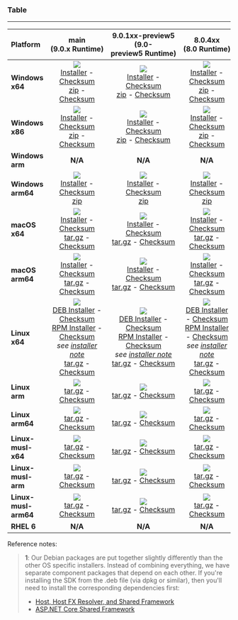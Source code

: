 ### Table

--------------------------------------------------------------------------------------
| Platform | main<br>(9.0.x&nbsp;Runtime) | 9.0.1xx-preview5<br>(9.0-preview5&nbsp;Runtime) | 8.0.4xx<br>(8.0&nbsp;Runtime) | 8.0.3xx<br>(8.0&nbsp;Runtime) | Release/7.0.4xx<br>(7.0.x&nbsp;Runtime) |
| :--------- | :----------: | :----------: | :----------: | :----------: | :----------: |
| **Windows x64** | [![][win-x64-badge-main]][win-x64-version-main]<br>[Installer][win-x64-installer-main] - [Checksum][win-x64-installer-checksum-main]<br>[zip][win-x64-zip-main] - [Checksum][win-x64-zip-checksum-main] | [![][win-x64-badge-9.0.1xx-preview5]][win-x64-version-9.0.1xx-preview5]<br>[Installer][win-x64-installer-9.0.1xx-preview5] - [Checksum][win-x64-installer-checksum-9.0.1xx-preview5]<br>[zip][win-x64-zip-9.0.1xx-preview5] - [Checksum][win-x64-zip-checksum-9.0.1xx-preview5] | [![][win-x64-badge-8.0.4XX]][win-x64-version-8.0.4XX]<br>[Installer][win-x64-installer-8.0.4XX] - [Checksum][win-x64-installer-checksum-8.0.4XX]<br>[zip][win-x64-zip-8.0.4XX] - [Checksum][win-x64-zip-checksum-8.0.4XX] | [![][win-x64-badge-8.0.3XX]][win-x64-version-8.0.3XX]<br>[Installer][win-x64-installer-8.0.3XX] - [Checksum][win-x64-installer-checksum-8.0.3XX]<br>[zip][win-x64-zip-8.0.3XX] - [Checksum][win-x64-zip-checksum-8.0.3XX] | [![][win-x64-badge-7.0.4XX]][win-x64-version-7.0.4XX]<br>[Installer][win-x64-installer-7.0.4XX] - [Checksum][win-x64-installer-checksum-7.0.4XX]<br>[zip][win-x64-zip-7.0.4XX] - [Checksum][win-x64-zip-checksum-7.0.4XX] |
| **Windows x86** | [![][win-x86-badge-main]][win-x86-version-main]<br>[Installer][win-x86-installer-main] - [Checksum][win-x86-installer-checksum-main]<br>[zip][win-x86-zip-main] - [Checksum][win-x86-zip-checksum-main] | [![][win-x86-badge-9.0.1xx-preview5]][win-x86-version-9.0.1xx-preview5]<br>[Installer][win-x86-installer-9.0.1xx-preview5] - [Checksum][win-x86-installer-checksum-9.0.1xx-preview5]<br>[zip][win-x86-zip-9.0.1xx-preview5] - [Checksum][win-x86-zip-checksum-9.0.1xx-preview5] | [![][win-x86-badge-8.0.4XX]][win-x86-version-8.0.4XX]<br>[Installer][win-x86-installer-8.0.4XX] - [Checksum][win-x86-installer-checksum-8.0.4XX]<br>[zip][win-x86-zip-8.0.4XX] - [Checksum][win-x86-zip-checksum-8.0.4XX] | [![][win-x86-badge-8.0.3XX]][win-x86-version-8.0.3XX]<br>[Installer][win-x86-installer-8.0.3XX] - [Checksum][win-x86-installer-checksum-8.0.3XX]<br>[zip][win-x86-zip-8.0.3XX] - [Checksum][win-x86-zip-checksum-8.0.3XX] | [![][win-x86-badge-7.0.4XX]][win-x86-version-7.0.4XX]<br>[Installer][win-x86-installer-7.0.4XX] - [Checksum][win-x86-installer-checksum-7.0.4XX]<br>[zip][win-x86-zip-7.0.4XX] - [Checksum][win-x86-zip-checksum-7.0.4XX] |
| **Windows arm** | **N/A** | **N/A** | **N/A** | **N/A** | **N/A** |
| **Windows arm64** | [![][win-arm64-badge-main]][win-arm64-version-main]<br>[Installer][win-arm64-installer-main] - [Checksum][win-arm64-installer-checksum-main]<br>[zip][win-arm64-zip-main] | [![][win-arm64-badge-9.0.1xx-preview5]][win-arm64-version-9.0.1xx-preview5]<br>[Installer][win-arm64-installer-9.0.1xx-preview5] - [Checksum][win-arm64-installer-checksum-9.0.1xx-preview5]<br>[zip][win-arm64-zip-9.0.1xx-preview5] | [![][win-arm64-badge-8.0.4XX]][win-arm64-version-8.0.4XX]<br>[Installer][win-arm64-installer-8.0.4XX] - [Checksum][win-arm64-installer-checksum-8.0.4XX]<br>[zip][win-arm64-zip-8.0.4XX] | [![][win-arm64-badge-8.0.3XX]][win-arm64-version-8.0.3XX]<br>[Installer][win-arm64-installer-8.0.3XX] - [Checksum][win-arm64-installer-checksum-8.0.3XX]<br>[zip][win-arm64-zip-8.0.3XX] | [![][win-arm64-badge-7.0.4XX]][win-arm64-version-7.0.4XX]<br>[Installer][win-arm64-installer-7.0.4XX] - [Checksum][win-arm64-installer-checksum-7.0.4XX]<br>[zip][win-arm64-zip-7.0.4XX] |
| **macOS x64** | [![][osx-x64-badge-main]][osx-x64-version-main]<br>[Installer][osx-x64-installer-main] - [Checksum][osx-x64-installer-checksum-main]<br>[tar.gz][osx-x64-targz-main] - [Checksum][osx-x64-targz-checksum-main] | [![][osx-x64-badge-9.0.1xx-preview5]][osx-x64-version-9.0.1xx-preview5]<br>[Installer][osx-x64-installer-9.0.1xx-preview5] - [Checksum][osx-x64-installer-checksum-9.0.1xx-preview5]<br>[tar.gz][osx-x64-targz-9.0.1xx-preview5] - [Checksum][osx-x64-targz-checksum-9.0.1xx-preview5] | [![][osx-x64-badge-8.0.4XX]][osx-x64-version-8.0.4XX]<br>[Installer][osx-x64-installer-8.0.4XX] - [Checksum][osx-x64-installer-checksum-8.0.4XX]<br>[tar.gz][osx-x64-targz-8.0.4XX] - [Checksum][osx-x64-targz-checksum-8.0.4XX] | [![][osx-x64-badge-8.0.3XX]][osx-x64-version-8.0.3XX]<br>[Installer][osx-x64-installer-8.0.3XX] - [Checksum][osx-x64-installer-checksum-8.0.3XX]<br>[tar.gz][osx-x64-targz-8.0.3XX] - [Checksum][osx-x64-targz-checksum-8.0.3XX] | [![][osx-x64-badge-7.0.4XX]][osx-x64-version-7.0.4XX]<br>[Installer][osx-x64-installer-7.0.4XX] - [Checksum][osx-x64-installer-checksum-7.0.4XX]<br>[tar.gz][osx-x64-targz-7.0.4XX] - [Checksum][osx-x64-targz-checksum-7.0.4XX] |
| **macOS arm64** | [![][osx-arm64-badge-main]][osx-arm64-version-main]<br>[Installer][osx-arm64-installer-main] - [Checksum][osx-arm64-installer-checksum-main]<br>[tar.gz][osx-arm64-targz-main] - [Checksum][osx-arm64-targz-checksum-main] | [![][osx-arm64-badge-9.0.1xx-preview5]][osx-arm64-version-9.0.1xx-preview5]<br>[Installer][osx-arm64-installer-9.0.1xx-preview5] - [Checksum][osx-arm64-installer-checksum-9.0.1xx-preview5]<br>[tar.gz][osx-arm64-targz-9.0.1xx-preview5] - [Checksum][osx-arm64-targz-checksum-9.0.1xx-preview5] | [![][osx-arm64-badge-8.0.4XX]][osx-arm64-version-8.0.4XX]<br>[Installer][osx-arm64-installer-8.0.4XX] - [Checksum][osx-arm64-installer-checksum-8.0.4XX]<br>[tar.gz][osx-arm64-targz-8.0.4XX] - [Checksum][osx-arm64-targz-checksum-8.0.4XX] | [![][osx-arm64-badge-8.0.3XX]][osx-arm64-version-8.0.3XX]<br>[Installer][osx-arm64-installer-8.0.3XX] - [Checksum][osx-arm64-installer-checksum-8.0.3XX]<br>[tar.gz][osx-arm64-targz-8.0.3XX] - [Checksum][osx-arm64-targz-checksum-8.0.3XX] | [![][osx-arm64-badge-7.0.4XX]][osx-arm64-version-7.0.4XX]<br>[Installer][osx-arm64-installer-7.0.4XX] - [Checksum][osx-arm64-installer-checksum-7.0.4XX]<br>[tar.gz][osx-arm64-targz-7.0.4XX] - [Checksum][osx-arm64-targz-checksum-7.0.4XX] |
| **Linux x64** | [![][linux-badge-main]][linux-version-main]<br>[DEB Installer][linux-DEB-installer-main] - [Checksum][linux-DEB-installer-checksum-main]<br>[RPM Installer][linux-RPM-installer-main] - [Checksum][linux-RPM-installer-checksum-main]<br>_see [installer note](../README.md#debian-package-dependencies)_<br>[tar.gz][linux-targz-main] - [Checksum][linux-targz-checksum-main] | [![][linux-badge-9.0.1xx-preview5]][linux-version-9.0.1xx-preview5]<br>[DEB Installer][linux-DEB-installer-9.0.1xx-preview5] - [Checksum][linux-DEB-installer-checksum-9.0.1xx-preview5]<br>[RPM Installer][linux-RPM-installer-9.0.1xx-preview5] - [Checksum][linux-RPM-installer-checksum-9.0.1xx-preview5]<br>_see [installer note](../README.md#debian-package-dependencies)_<br>[tar.gz][linux-targz-9.0.1xx-preview5] - [Checksum][linux-targz-checksum-9.0.1xx-preview5] | [![][linux-badge-8.0.4XX]][linux-version-8.0.4XX]<br>[DEB Installer][linux-DEB-installer-8.0.4XX] - [Checksum][linux-DEB-installer-checksum-8.0.4XX]<br>[RPM Installer][linux-RPM-installer-8.0.4XX] - [Checksum][linux-RPM-installer-checksum-8.0.4XX]<br>_see [installer note](../README.md#debian-package-dependencies)_<br>[tar.gz][linux-targz-8.0.4XX] - [Checksum][linux-targz-checksum-8.0.4XX] | [![][linux-badge-8.0.3XX]][linux-version-8.0.3XX]<br>[DEB Installer][linux-DEB-installer-8.0.3XX] - [Checksum][linux-DEB-installer-checksum-8.0.3XX]<br>[RPM Installer][linux-RPM-installer-8.0.3XX] - [Checksum][linux-RPM-installer-checksum-8.0.3XX]<br>_see [installer note](../README.md#debian-package-dependencies)_<br>[tar.gz][linux-targz-8.0.3XX] - [Checksum][linux-targz-checksum-8.0.3XX] | [![][linux-badge-7.0.4XX]][linux-version-7.0.4XX]<br>[DEB Installer][linux-DEB-installer-7.0.4XX] - [Checksum][linux-DEB-installer-checksum-7.0.4XX]<br>[RPM Installer][linux-RPM-installer-7.0.4XX] - [Checksum][linux-RPM-installer-checksum-7.0.4XX]<br>_see [installer note](../README.md#debian-package-dependencies)_<br>[tar.gz][linux-targz-7.0.4XX] - [Checksum][linux-targz-checksum-7.0.4XX] |
| **Linux arm** | [![][linux-arm-badge-main]][linux-arm-version-main]<br>[tar.gz][linux-arm-targz-main] - [Checksum][linux-arm-targz-checksum-main] | [![][linux-arm-badge-9.0.1xx-preview5]][linux-arm-version-9.0.1xx-preview5]<br>[tar.gz][linux-arm-targz-9.0.1xx-preview5] - [Checksum][linux-arm-targz-checksum-9.0.1xx-preview5] | [![][linux-arm-badge-8.0.4XX]][linux-arm-version-8.0.4XX]<br>[tar.gz][linux-arm-targz-8.0.4XX] - [Checksum][linux-arm-targz-checksum-8.0.4XX] | [![][linux-arm-badge-8.0.3XX]][linux-arm-version-8.0.3XX]<br>[tar.gz][linux-arm-targz-8.0.3XX] - [Checksum][linux-arm-targz-checksum-8.0.3XX] | [![][linux-arm-badge-7.0.4XX]][linux-arm-version-7.0.4XX]<br>[tar.gz][linux-arm-targz-7.0.4XX] - [Checksum][linux-arm-targz-checksum-7.0.4XX] |
| **Linux arm64** | [![][linux-arm64-badge-main]][linux-arm64-version-main]<br>[tar.gz][linux-arm64-targz-main] - [Checksum][linux-arm64-targz-checksum-main] | [![][linux-arm64-badge-9.0.1xx-preview5]][linux-arm64-version-9.0.1xx-preview5]<br>[tar.gz][linux-arm64-targz-9.0.1xx-preview5] - [Checksum][linux-arm64-targz-checksum-9.0.1xx-preview5] | [![][linux-arm64-badge-8.0.4XX]][linux-arm64-version-8.0.4XX]<br>[tar.gz][linux-arm64-targz-8.0.4XX] - [Checksum][linux-arm64-targz-checksum-8.0.4XX] | [![][linux-arm64-badge-8.0.3XX]][linux-arm64-version-8.0.3XX]<br>[tar.gz][linux-arm64-targz-8.0.3XX] - [Checksum][linux-arm64-targz-checksum-8.0.3XX] | [![][linux-arm64-badge-7.0.4XX]][linux-arm64-version-7.0.4XX]<br>[tar.gz][linux-arm64-targz-7.0.4XX] - [Checksum][linux-arm64-targz-checksum-7.0.4XX] |
| **Linux-musl-x64** | [![][linux-musl-x64-badge-main]][linux-musl-x64-version-main]<br>[tar.gz][linux-musl-x64-targz-main] - [Checksum][linux-musl-x64-targz-checksum-main] | [![][linux-musl-x64-badge-9.0.1xx-preview5]][linux-musl-x64-version-9.0.1xx-preview5]<br>[tar.gz][linux-musl-x64-targz-9.0.1xx-preview5] - [Checksum][linux-musl-x64-targz-checksum-9.0.1xx-preview5] | [![][linux-musl-x64-badge-8.0.4XX]][linux-musl-x64-version-8.0.4XX]<br>[tar.gz][linux-musl-x64-targz-8.0.4XX] - [Checksum][linux-musl-x64-targz-checksum-8.0.4XX] | [![][linux-musl-x64-badge-8.0.3XX]][linux-musl-x64-version-8.0.3XX]<br>[tar.gz][linux-musl-x64-targz-8.0.3XX] - [Checksum][linux-musl-x64-targz-checksum-8.0.3XX] | [![][linux-musl-x64-badge-7.0.4XX]][linux-musl-x64-version-7.0.4XX]<br>[tar.gz][linux-musl-x64-targz-7.0.4XX] - [Checksum][linux-musl-x64-targz-checksum-7.0.4XX] |
| **Linux-musl-arm** | [![][linux-musl-arm-badge-main]][linux-musl-arm-version-main]<br>[tar.gz][linux-musl-arm-targz-main] - [Checksum][linux-musl-arm-targz-checksum-main] | [![][linux-musl-arm-badge-9.0.1xx-preview5]][linux-musl-arm-version-9.0.1xx-preview5]<br>[tar.gz][linux-musl-arm-targz-9.0.1xx-preview5] - [Checksum][linux-musl-arm-targz-checksum-9.0.1xx-preview5] | [![][linux-musl-arm-badge-8.0.4XX]][linux-musl-arm-version-8.0.4XX]<br>[tar.gz][linux-musl-arm-targz-8.0.4XX] - [Checksum][linux-musl-arm-targz-checksum-8.0.4XX] | [![][linux-musl-arm-badge-8.0.3XX]][linux-musl-arm-version-8.0.3XX]<br>[tar.gz][linux-musl-arm-targz-8.0.3XX] - [Checksum][linux-musl-arm-targz-checksum-8.0.3XX] | [![][linux-musl-arm-badge-7.0.4XX]][linux-musl-arm-version-7.0.4XX]<br>[tar.gz][linux-musl-arm-targz-7.0.4XX] - [Checksum][linux-musl-arm-targz-checksum-7.0.4XX] |
| **Linux-musl-arm64** | [![][linux-musl-arm64-badge-main]][linux-musl-arm64-version-main]<br>[tar.gz][linux-musl-arm64-targz-main] - [Checksum][linux-musl-arm64-targz-checksum-main] | [![][linux-musl-arm64-badge-9.0.1xx-preview5]][linux-musl-arm64-version-9.0.1xx-preview5]<br>[tar.gz][linux-musl-arm64-targz-9.0.1xx-preview5] - [Checksum][linux-musl-arm64-targz-checksum-9.0.1xx-preview5] | [![][linux-musl-arm64-badge-8.0.4XX]][linux-musl-arm64-version-8.0.4XX]<br>[tar.gz][linux-musl-arm64-targz-8.0.4XX] - [Checksum][linux-musl-arm64-targz-checksum-8.0.4XX] | [![][linux-musl-arm64-badge-8.0.3XX]][linux-musl-arm64-version-8.0.3XX]<br>[tar.gz][linux-musl-arm64-targz-8.0.3XX] - [Checksum][linux-musl-arm64-targz-checksum-8.0.3XX] | [![][linux-musl-arm64-badge-7.0.4XX]][linux-musl-arm64-version-7.0.4XX]<br>[tar.gz][linux-musl-arm64-targz-7.0.4XX] - [Checksum][linux-musl-arm64-targz-checksum-7.0.4XX] |
| **RHEL 6** | **N/A** | **N/A** | **N/A** | **N/A** | **N/A** |

Reference notes:
> **1**: Our Debian packages are put together slightly differently than the other OS specific installers. Instead of combining everything, we have separate component packages that depend on each other. If you're installing the SDK from the .deb file (via dpkg or similar), then you'll need to install the corresponding dependencies first:
> * [Host, Host FX Resolver, and Shared Framework](https://github.com/dotnet/runtime/blob/main/docs/project/dogfooding.md#nightly-builds-table)
> * [ASP.NET Core Shared Framework](https://github.com/aspnet/AspNetCore/blob/main/docs/DailyBuilds.md)

[win-x64-badge-main]: https://aka.ms/dotnet/9.0.1xx/daily/win_x64_Release_version_badge.svg?no-cache
[win-x64-version-main]: https://aka.ms/dotnet/9.0.1xx/daily/productCommit-win-x64.txt
[win-x64-installer-main]: https://aka.ms/dotnet/9.0.1xx/daily/dotnet-sdk-win-x64.exe
[win-x64-installer-checksum-main]: https://aka.ms/dotnet/9.0.1xx/daily/dotnet-sdk-win-x64.exe.sha
[win-x64-zip-main]: https://aka.ms/dotnet/9.0.1xx/daily/dotnet-sdk-win-x64.zip
[win-x64-zip-checksum-main]: https://aka.ms/dotnet/9.0.1xx/daily/dotnet-sdk-win-x64.zip.sha

[win-x64-badge-9.0.1xx-preview5]: https://aka.ms/dotnet/9.0.1xx-preview5/daily/win_x64_Release_version_badge.svg?no-cache
[win-x64-version-9.0.1xx-preview5]: https://aka.ms/dotnet/9.0.1xx-preview5/daily/productCommit-win-x64.txt
[win-x64-installer-9.0.1xx-preview5]: https://aka.ms/dotnet/9.0.1xx-preview5/daily/dotnet-sdk-win-x64.exe
[win-x64-installer-checksum-9.0.1xx-preview5]: https://aka.ms/dotnet/9.0.1xx-preview5/daily/dotnet-sdk-win-x64.exe.sha
[win-x64-zip-9.0.1xx-preview5]: https://aka.ms/dotnet/9.0.1xx-preview5/daily/dotnet-sdk-win-x64.zip
[win-x64-zip-checksum-9.0.1xx-preview5]: https://aka.ms/dotnet/9.0.1xx-preview5/daily/dotnet-sdk-win-x64.zip.sha

[win-x64-badge-8.0.4XX]: https://aka.ms/dotnet/8.0.4xx/daily/win_x64_Release_version_badge.svg?no-cache
[win-x64-version-8.0.4XX]: https://aka.ms/dotnet/8.0.4xx/daily/productCommit-win-x64.txt
[win-x64-installer-8.0.4XX]: https://aka.ms/dotnet/8.0.4xx/daily/dotnet-sdk-win-x64.exe
[win-x64-installer-checksum-8.0.4XX]: https://aka.ms/dotnet/8.0.4xx/daily/dotnet-sdk-win-x64.exe.sha
[win-x64-zip-8.0.4XX]: https://aka.ms/dotnet/8.0.4xx/daily/dotnet-sdk-win-x64.zip
[win-x64-zip-checksum-8.0.4XX]: https://aka.ms/dotnet/8.0.4xx/daily/dotnet-sdk-win-x64.zip.sha

[win-x64-badge-8.0.3XX]: https://aka.ms/dotnet/8.0.3xx/daily/win_x64_Release_version_badge.svg?no-cache
[win-x64-version-8.0.3XX]: https://aka.ms/dotnet/8.0.3xx/daily/productCommit-win-x64.txt
[win-x64-installer-8.0.3XX]: https://aka.ms/dotnet/8.0.3xx/daily/dotnet-sdk-win-x64.exe
[win-x64-installer-checksum-8.0.3XX]: https://aka.ms/dotnet/8.0.3xx/daily/dotnet-sdk-win-x64.exe.sha
[win-x64-zip-8.0.3XX]: https://aka.ms/dotnet/8.0.3xx/daily/dotnet-sdk-win-x64.zip
[win-x64-zip-checksum-8.0.3XX]: https://aka.ms/dotnet/8.0.3xx/daily/dotnet-sdk-win-x64.zip.sha

[win-x64-badge-7.0.4XX]: https://aka.ms/dotnet/7.0.4xx/daily/win_x64_Release_version_badge.svg?no-cache
[win-x64-version-7.0.4XX]: https://aka.ms/dotnet/7.0.4xx/daily/productCommit-win-x64.txt
[win-x64-installer-7.0.4XX]: https://aka.ms/dotnet/7.0.4xx/daily/dotnet-sdk-win-x64.exe
[win-x64-installer-checksum-7.0.4XX]: https://aka.ms/dotnet/7.0.4xx/daily/dotnet-sdk-win-x64.exe.sha
[win-x64-zip-7.0.4XX]: https://aka.ms/dotnet/7.0.4xx/daily/dotnet-sdk-win-x64.zip
[win-x64-zip-checksum-7.0.4XX]: https://aka.ms/dotnet/7.0.4xx/daily/dotnet-sdk-win-x64.zip.sha

[win-x86-badge-main]: https://aka.ms/dotnet/9.0.1xx/daily/win_x86_Release_version_badge.svg?no-cache
[win-x86-version-main]: https://aka.ms/dotnet/9.0.1xx/daily/productCommit-win-x86.txt
[win-x86-installer-main]: https://aka.ms/dotnet/9.0.1xx/daily/dotnet-sdk-win-x86.exe
[win-x86-installer-checksum-main]: https://aka.ms/dotnet/9.0.1xx/daily/dotnet-sdk-win-x86.exe.sha
[win-x86-zip-main]: https://aka.ms/dotnet/9.0.1xx/daily/dotnet-sdk-win-x86.zip
[win-x86-zip-checksum-main]: https://aka.ms/dotnet/9.0.1xx/daily/dotnet-sdk-win-x86.zip.sha

[win-x86-badge-9.0.1xx-preview5]: https://aka.ms/dotnet/9.0.1xx-preview5/daily/win_x86_Release_version_badge.svg?no-cache
[win-x86-version-9.0.1xx-preview5]: https://aka.ms/dotnet/9.0.1xx-preview5/daily/productCommit-win-x86.txt
[win-x86-installer-9.0.1xx-preview5]: https://aka.ms/dotnet/9.0.1xx-preview5/daily/dotnet-sdk-win-x86.exe
[win-x86-installer-checksum-9.0.1xx-preview5]: https://aka.ms/dotnet/9.0.1xx-preview5/daily/dotnet-sdk-win-x86.exe.sha
[win-x86-zip-9.0.1xx-preview5]: https://aka.ms/dotnet/9.0.1xx-preview5/daily/dotnet-sdk-win-x86.zip
[win-x86-zip-checksum-9.0.1xx-preview5]: https://aka.ms/dotnet/9.0.1xx-preview5/daily/dotnet-sdk-win-x86.zip.sha

[win-x86-badge-8.0.4XX]: https://aka.ms/dotnet/8.0.4xx/daily/win_x86_Release_version_badge.svg?no-cache
[win-x86-version-8.0.4XX]: https://aka.ms/dotnet/8.0.4xx/daily/productCommit-win-x86.txt
[win-x86-installer-8.0.4XX]: https://aka.ms/dotnet/8.0.4xx/daily/dotnet-sdk-win-x86.exe
[win-x86-installer-checksum-8.0.4XX]: https://aka.ms/dotnet/8.0.4xx/daily/dotnet-sdk-win-x86.exe.sha
[win-x86-zip-8.0.4XX]: https://aka.ms/dotnet/8.0.4xx/daily/dotnet-sdk-win-x86.zip
[win-x86-zip-checksum-8.0.4XX]: https://aka.ms/dotnet/8.0.4xx/daily/dotnet-sdk-win-x86.zip.sha

[win-x86-badge-8.0.3XX]: https://aka.ms/dotnet/8.0.3xx/daily/win_x86_Release_version_badge.svg?no-cache
[win-x86-version-8.0.3XX]: https://aka.ms/dotnet/8.0.3xx/daily/productCommit-win-x86.txt
[win-x86-installer-8.0.3XX]: https://aka.ms/dotnet/8.0.3xx/daily/dotnet-sdk-win-x86.exe
[win-x86-installer-checksum-8.0.3XX]: https://aka.ms/dotnet/8.0.3xx/daily/dotnet-sdk-win-x86.exe.sha
[win-x86-zip-8.0.3XX]: https://aka.ms/dotnet/8.0.3xx/daily/dotnet-sdk-win-x86.zip
[win-x86-zip-checksum-8.0.3XX]: https://aka.ms/dotnet/8.0.3xx/daily/dotnet-sdk-win-x86.zip.sha

[win-x86-badge-7.0.4XX]: https://aka.ms/dotnet/7.0.4xx/daily/win_x86_Release_version_badge.svg?no-cache
[win-x86-version-7.0.4XX]: https://aka.ms/dotnet/7.0.4xx/daily/productCommit-win-x86.txt
[win-x86-installer-7.0.4XX]: https://aka.ms/dotnet/7.0.4xx/daily/dotnet-sdk-win-x86.exe
[win-x86-installer-checksum-7.0.4XX]: https://aka.ms/dotnet/7.0.4xx/daily/dotnet-sdk-win-x86.exe.sha
[win-x86-zip-7.0.4XX]: https://aka.ms/dotnet/7.0.4xx/daily/dotnet-sdk-win-x86.zip
[win-x86-zip-checksum-7.0.4XX]: https://aka.ms/dotnet/7.0.4xx/daily/dotnet-sdk-win-x86.zip.sha

[osx-x64-badge-main]: https://aka.ms/dotnet/9.0.1xx/daily/osx_x64_Release_version_badge.svg?no-cache
[osx-x64-version-main]: https://aka.ms/dotnet/9.0.1xx/daily/productCommit-osx-x64.txt
[osx-x64-installer-main]: https://aka.ms/dotnet/9.0.1xx/daily/dotnet-sdk-osx-x64.pkg
[osx-x64-installer-checksum-main]: https://aka.ms/dotnet/9.0.1xx/daily/dotnet-sdk-osx-x64.pkg.sha
[osx-x64-targz-main]: https://aka.ms/dotnet/9.0.1xx/daily/dotnet-sdk-osx-x64.tar.gz
[osx-x64-targz-checksum-main]: https://aka.ms/dotnet/9.0.1xx/daily/dotnet-sdk-osx-x64.pkg.tar.gz.sha

[osx-x64-badge-9.0.1xx-preview5]: https://aka.ms/dotnet/9.0.1xx-preview5/daily/osx_x64_Release_version_badge.svg?no-cache
[osx-x64-version-9.0.1xx-preview5]: https://aka.ms/dotnet/9.0.1xx-preview5/daily/productCommit-osx-x64.txt
[osx-x64-installer-9.0.1xx-preview5]: https://aka.ms/dotnet/9.0.1xx-preview5/daily/dotnet-sdk-osx-x64.pkg
[osx-x64-installer-checksum-9.0.1xx-preview5]: https://aka.ms/dotnet/9.0.1xx-preview5/daily/dotnet-sdk-osx-x64.pkg.sha
[osx-x64-targz-9.0.1xx-preview5]: https://aka.ms/dotnet/9.0.1xx-preview5/daily/dotnet-sdk-osx-x64.tar.gz
[osx-x64-targz-checksum-9.0.1xx-preview5]: https://aka.ms/dotnet/9.0.1xx-preview5/daily/dotnet-sdk-osx-x64.pkg.tar.gz.sha

[osx-x64-badge-8.0.4XX]: https://aka.ms/dotnet/8.0.4xx/daily/osx_x64_Release_version_badge.svg?no-cache
[osx-x64-version-8.0.4XX]: https://aka.ms/dotnet/8.0.4xx/daily/productCommit-osx-x64.txt
[osx-x64-installer-8.0.4XX]: https://aka.ms/dotnet/8.0.4xx/daily/dotnet-sdk-osx-x64.pkg
[osx-x64-installer-checksum-8.0.4XX]: https://aka.ms/dotnet/8.0.4xx/daily/dotnet-sdk-osx-x64.pkg.sha
[osx-x64-targz-8.0.4XX]: https://aka.ms/dotnet/8.0.4xx/daily/dotnet-sdk-osx-x64.tar.gz
[osx-x64-targz-checksum-8.0.4XX]: https://aka.ms/dotnet/8.0.4xx/daily/dotnet-sdk-osx-x64.pkg.tar.gz.sha

[osx-x64-badge-8.0.3XX]: https://aka.ms/dotnet/8.0.3xx/daily/osx_x64_Release_version_badge.svg?no-cache
[osx-x64-version-8.0.3XX]: https://aka.ms/dotnet/8.0.3xx/daily/productCommit-osx-x64.txt
[osx-x64-installer-8.0.3XX]: https://aka.ms/dotnet/8.0.3xx/daily/dotnet-sdk-osx-x64.pkg
[osx-x64-installer-checksum-8.0.3XX]: https://aka.ms/dotnet/8.0.3xx/daily/dotnet-sdk-osx-x64.pkg.sha
[osx-x64-targz-8.0.3XX]: https://aka.ms/dotnet/8.0.3xx/daily/dotnet-sdk-osx-x64.tar.gz
[osx-x64-targz-checksum-8.0.3XX]: https://aka.ms/dotnet/8.0.3xx/daily/dotnet-sdk-osx-x64.pkg.tar.gz.sha

[osx-x64-badge-7.0.4XX]: https://aka.ms/dotnet/7.0.4xx/daily/osx_x64_Release_version_badge.svg?no-cache
[osx-x64-version-7.0.4XX]: https://aka.ms/dotnet/7.0.4xx/daily/productCommit-osx-x64.txt
[osx-x64-installer-7.0.4XX]: https://aka.ms/dotnet/7.0.4xx/daily/dotnet-sdk-osx-x64.pkg
[osx-x64-installer-checksum-7.0.4XX]: https://aka.ms/dotnet/7.0.4xx/daily/dotnet-sdk-osx-x64.pkg.sha
[osx-x64-targz-7.0.4XX]: https://aka.ms/dotnet/7.0.4xx/daily/dotnet-sdk-osx-x64.tar.gz
[osx-x64-targz-checksum-7.0.4XX]: https://aka.ms/dotnet/7.0.4xx/daily/dotnet-sdk-osx-x64.pkg.tar.gz.sha

[osx-arm64-badge-main]: https://aka.ms/dotnet/9.0.1xx/daily/osx_arm64_Release_version_badge.svg?no-cache
[osx-arm64-version-main]: https://aka.ms/dotnet/9.0.1xx/daily/productCommit-osx-arm64.txt
[osx-arm64-installer-main]: https://aka.ms/dotnet/9.0.1xx/daily/dotnet-sdk-osx-arm64.pkg
[osx-arm64-installer-checksum-main]: https://aka.ms/dotnet/9.0.1xx/daily/dotnet-sdk-osx-arm64.pkg.sha
[osx-arm64-targz-main]: https://aka.ms/dotnet/9.0.1xx/daily/dotnet-sdk-osx-arm64.tar.gz
[osx-arm64-targz-checksum-main]: https://aka.ms/dotnet/9.0.1xx/daily/dotnet-sdk-osx-arm64.pkg.tar.gz.sha

[osx-arm64-badge-9.0.1xx-preview5]: https://aka.ms/dotnet/9.0.1xx-preview5/daily/osx_arm64_Release_version_badge.svg?no-cache
[osx-arm64-version-9.0.1xx-preview5]: https://aka.ms/dotnet/9.0.1xx-preview5/daily/productCommit-osx-arm64.txt
[osx-arm64-installer-9.0.1xx-preview5]: https://aka.ms/dotnet/9.0.1xx-preview5/daily/dotnet-sdk-osx-arm64.pkg
[osx-arm64-installer-checksum-9.0.1xx-preview5]: https://aka.ms/dotnet/9.0.1xx-preview5/daily/dotnet-sdk-osx-arm64.pkg.sha
[osx-arm64-targz-9.0.1xx-preview5]: https://aka.ms/dotnet/9.0.1xx-preview5/daily/dotnet-sdk-osx-arm64.tar.gz
[osx-arm64-targz-checksum-9.0.1xx-preview5]: https://aka.ms/dotnet/9.0.1xx-preview5/daily/dotnet-sdk-osx-arm64.pkg.tar.gz.sha

[osx-arm64-badge-8.0.4XX]: https://aka.ms/dotnet/8.0.4xx/daily/osx_arm64_Release_version_badge.svg?no-cache
[osx-arm64-version-8.0.4XX]: https://aka.ms/dotnet/8.0.4xx/daily/productCommit-osx-arm64.txt
[osx-arm64-installer-8.0.4XX]: https://aka.ms/dotnet/8.0.4xx/daily/dotnet-sdk-osx-arm64.pkg
[osx-arm64-installer-checksum-8.0.4XX]: https://aka.ms/dotnet/8.0.4xx/daily/dotnet-sdk-osx-arm64.pkg.sha
[osx-arm64-targz-8.0.4XX]: https://aka.ms/dotnet/8.0.4xx/daily/dotnet-sdk-osx-arm64.tar.gz
[osx-arm64-targz-checksum-8.0.4XX]: https://aka.ms/dotnet/8.0.4xx/daily/dotnet-sdk-osx-arm64.pkg.tar.gz.sha

[osx-arm64-badge-8.0.3XX]: https://aka.ms/dotnet/8.0.3xx/daily/osx_arm64_Release_version_badge.svg?no-cache
[osx-arm64-version-8.0.3XX]: https://aka.ms/dotnet/8.0.3xx/daily/productCommit-osx-arm64.txt
[osx-arm64-installer-8.0.3XX]: https://aka.ms/dotnet/8.0.3xx/daily/dotnet-sdk-osx-arm64.pkg
[osx-arm64-installer-checksum-8.0.3XX]: https://aka.ms/dotnet/8.0.3xx/daily/dotnet-sdk-osx-arm64.pkg.sha
[osx-arm64-targz-8.0.3XX]: https://aka.ms/dotnet/8.0.3xx/daily/dotnet-sdk-osx-arm64.tar.gz
[osx-arm64-targz-checksum-8.0.3XX]: https://aka.ms/dotnet/8.0.3xx/daily/dotnet-sdk-osx-arm64.pkg.tar.gz.sha

[osx-arm64-badge-7.0.4XX]: https://aka.ms/dotnet/7.0.4xx/daily/osx_arm64_Release_version_badge.svg?no-cache
[osx-arm64-version-7.0.4XX]: https://aka.ms/dotnet/7.0.4xx/daily/productCommit-osx-arm64.txt
[osx-arm64-installer-7.0.4XX]: https://aka.ms/dotnet/7.0.4xx/daily/dotnet-sdk-osx-arm64.pkg
[osx-arm64-installer-checksum-7.0.4XX]: https://aka.ms/dotnet/7.0.4xx/daily/dotnet-sdk-osx-arm64.pkg.sha
[osx-arm64-targz-7.0.4XX]: https://aka.ms/dotnet/7.0.4xx/daily/dotnet-sdk-osx-arm64.tar.gz
[osx-arm64-targz-checksum-7.0.4XX]: https://aka.ms/dotnet/7.0.4xx/daily/dotnet-sdk-osx-arm64.pkg.tar.gz.sha

[linux-badge-main]: https://aka.ms/dotnet/9.0.1xx/daily/linux_x64_Release_version_badge.svg?no-cache
[linux-version-main]: https://aka.ms/dotnet/9.0.1xx/daily/productCommit-linux-x64.txt
[linux-DEB-installer-main]: https://aka.ms/dotnet/9.0.1xx/daily/dotnet-sdk-x64.deb
[linux-DEB-installer-checksum-main]: https://aka.ms/dotnet/9.0.1xx/daily/dotnet-sdk-x64.deb.sha
[linux-RPM-installer-main]: https://aka.ms/dotnet/9.0.1xx/daily/dotnet-sdk-x64.rpm
[linux-RPM-installer-checksum-main]: https://aka.ms/dotnet/9.0.1xx/daily/dotnet-sdk-x64.rpm.sha
[linux-targz-main]: https://aka.ms/dotnet/9.0.1xx/daily/dotnet-sdk-linux-x64.tar.gz
[linux-targz-checksum-main]: https://aka.ms/dotnet/9.0.1xx/daily/dotnet-sdk-linux-x64.tar.gz.sha

[linux-badge-9.0.1xx-preview5]: https://aka.ms/dotnet/9.0.1xx-preview5/daily/linux_x64_Release_version_badge.svg?no-cache
[linux-version-9.0.1xx-preview5]: https://aka.ms/dotnet/9.0.1xx-preview5/daily/productCommit-linux-x64.txt
[linux-DEB-installer-9.0.1xx-preview5]: https://aka.ms/dotnet/9.0.1xx-preview5/daily/dotnet-sdk-x64.deb
[linux-DEB-installer-checksum-9.0.1xx-preview5]: https://aka.ms/dotnet/9.0.1xx-preview5/daily/dotnet-sdk-x64.deb.sha
[linux-RPM-installer-9.0.1xx-preview5]: https://aka.ms/dotnet/9.0.1xx-preview5/daily/dotnet-sdk-x64.rpm
[linux-RPM-installer-checksum-9.0.1xx-preview5]: https://aka.ms/dotnet/9.0.1xx-preview5/daily/dotnet-sdk-x64.rpm.sha
[linux-targz-9.0.1xx-preview5]: https://aka.ms/dotnet/9.0.1xx-preview5/daily/dotnet-sdk-linux-x64.tar.gz
[linux-targz-checksum-9.0.1xx-preview5]: https://aka.ms/dotnet/9.0.1xx-preview5/daily/dotnet-sdk-linux-x64.tar.gz.sha

[linux-badge-8.0.4XX]: https://aka.ms/dotnet/8.0.4xx/daily/linux_x64_Release_version_badge.svg?no-cache
[linux-version-8.0.4XX]: https://aka.ms/dotnet/8.0.4xx/daily/productCommit-linux-x64.txt
[linux-DEB-installer-8.0.4XX]: https://aka.ms/dotnet/8.0.4xx/daily/dotnet-sdk-x64.deb
[linux-DEB-installer-checksum-8.0.4XX]: https://aka.ms/dotnet/8.0.4xx/daily/dotnet-sdk-x64.deb.sha
[linux-RPM-installer-8.0.4XX]: https://aka.ms/dotnet/8.0.4xx/daily/dotnet-sdk-x64.rpm
[linux-RPM-installer-checksum-8.0.4XX]: https://aka.ms/dotnet/8.0.4xx/daily/dotnet-sdk-x64.rpm.sha
[linux-targz-8.0.4XX]: https://aka.ms/dotnet/8.0.4xx/daily/dotnet-sdk-linux-x64.tar.gz
[linux-targz-checksum-8.0.4XX]: https://aka.ms/dotnet/8.0.4xx/daily/dotnet-sdk-linux-x64.tar.gz.sha

[linux-badge-8.0.3XX]: https://aka.ms/dotnet/8.0.3xx/daily/linux_x64_Release_version_badge.svg?no-cache
[linux-version-8.0.3XX]: https://aka.ms/dotnet/8.0.3xx/daily/productCommit-linux-x64.txt
[linux-DEB-installer-8.0.3XX]: https://aka.ms/dotnet/8.0.3xx/daily/dotnet-sdk-x64.deb
[linux-DEB-installer-checksum-8.0.3XX]: https://aka.ms/dotnet/8.0.3xx/daily/dotnet-sdk-x64.deb.sha
[linux-RPM-installer-8.0.3XX]: https://aka.ms/dotnet/8.0.3xx/daily/dotnet-sdk-x64.rpm
[linux-RPM-installer-checksum-8.0.3XX]: https://aka.ms/dotnet/8.0.3xx/daily/dotnet-sdk-x64.rpm.sha
[linux-targz-8.0.3XX]: https://aka.ms/dotnet/8.0.3xx/daily/dotnet-sdk-linux-x64.tar.gz
[linux-targz-checksum-8.0.3XX]: https://aka.ms/dotnet/8.0.3xx/daily/dotnet-sdk-linux-x64.tar.gz.sha

[linux-badge-7.0.4XX]: https://aka.ms/dotnet/7.0.4xx/daily/linux_x64_Release_version_badge.svg?no-cache
[linux-version-7.0.4XX]: https://aka.ms/dotnet/7.0.4xx/daily/productCommit-linux-x64.txt
[linux-DEB-installer-7.0.4XX]: https://aka.ms/dotnet/7.0.4xx/daily/dotnet-sdk-x64.deb
[linux-DEB-installer-checksum-7.0.4XX]: https://aka.ms/dotnet/7.0.4xx/daily/dotnet-sdk-x64.deb.sha
[linux-RPM-installer-7.0.4XX]: https://aka.ms/dotnet/7.0.4xx/daily/dotnet-sdk-x64.rpm
[linux-RPM-installer-checksum-7.0.4XX]: https://aka.ms/dotnet/7.0.4xx/daily/dotnet-sdk-x64.rpm.sha
[linux-targz-7.0.4XX]: https://aka.ms/dotnet/7.0.4xx/daily/dotnet-sdk-linux-x64.tar.gz
[linux-targz-checksum-7.0.4XX]: https://aka.ms/dotnet/7.0.4xx/daily/dotnet-sdk-linux-x64.tar.gz.sha

[linux-arm-badge-main]: https://aka.ms/dotnet/9.0.1xx/daily/linux_arm_Release_version_badge.svg?no-cache
[linux-arm-version-main]: https://aka.ms/dotnet/9.0.1xx/daily/productCommit-linux-arm.txt
[linux-arm-targz-main]: https://aka.ms/dotnet/9.0.1xx/daily/dotnet-sdk-linux-arm.tar.gz
[linux-arm-targz-checksum-main]: https://aka.ms/dotnet/9.0.1xx/daily/dotnet-sdk-linux-arm.tar.gz.sha

[linux-arm-badge-9.0.1xx-preview5]: https://aka.ms/dotnet/9.0.1xx-preview5/daily/linux_arm_Release_version_badge.svg?no-cache
[linux-arm-version-9.0.1xx-preview5]: https://aka.ms/dotnet/9.0.1xx-preview5/daily/productCommit-linux-arm.txt
[linux-arm-targz-9.0.1xx-preview5]: https://aka.ms/dotnet/9.0.1xx-preview5/daily/dotnet-sdk-linux-arm.tar.gz
[linux-arm-targz-checksum-9.0.1xx-preview5]: https://aka.ms/dotnet/9.0.1xx-preview5/daily/dotnet-sdk-linux-arm.tar.gz.sha

[linux-arm-badge-8.0.4XX]: https://aka.ms/dotnet/8.0.4xx/daily/linux_arm_Release_version_badge.svg?no-cache
[linux-arm-version-8.0.4XX]: https://aka.ms/dotnet/8.0.4xx/daily/productCommit-linux-arm.txt
[linux-arm-targz-8.0.4XX]: https://aka.ms/dotnet/8.0.4xx/daily/dotnet-sdk-linux-arm.tar.gz
[linux-arm-targz-checksum-8.0.4XX]: https://aka.ms/dotnet/8.0.4xx/daily/dotnet-sdk-linux-arm.tar.gz.sha

[linux-arm-badge-8.0.3XX]: https://aka.ms/dotnet/8.0.3xx/daily/linux_arm_Release_version_badge.svg?no-cache
[linux-arm-version-8.0.3XX]: https://aka.ms/dotnet/8.0.3xx/daily/productCommit-linux-arm.txt
[linux-arm-targz-8.0.3XX]: https://aka.ms/dotnet/8.0.3xx/daily/dotnet-sdk-linux-arm.tar.gz
[linux-arm-targz-checksum-8.0.3XX]: https://aka.ms/dotnet/8.0.3xx/daily/dotnet-sdk-linux-arm.tar.gz.sha

[linux-arm-badge-7.0.4XX]: https://aka.ms/dotnet/7.0.4xx/daily/linux_arm_Release_version_badge.svg?no-cache
[linux-arm-version-7.0.4XX]: https://aka.ms/dotnet/7.0.4xx/daily/productCommit-linux-arm.txt
[linux-arm-targz-7.0.4XX]: https://aka.ms/dotnet/7.0.4xx/daily/dotnet-sdk-linux-arm.tar.gz
[linux-arm-targz-checksum-7.0.4XX]: https://aka.ms/dotnet/7.0.4xx/daily/dotnet-sdk-linux-arm.tar.gz.sha

[linux-arm64-badge-main]: https://aka.ms/dotnet/9.0.1xx/daily/linux_arm64_Release_version_badge.svg?no-cache
[linux-arm64-version-main]: https://aka.ms/dotnet/9.0.1xx/daily/productCommit-linux-arm64.txt
[linux-arm64-targz-main]: https://aka.ms/dotnet/9.0.1xx/daily/dotnet-sdk-linux-arm64.tar.gz
[linux-arm64-targz-checksum-main]: https://aka.ms/dotnet/9.0.1xx/daily/dotnet-sdk-linux-arm64.tar.gz.sha

[linux-arm64-badge-9.0.1xx-preview5]: https://aka.ms/dotnet/9.0.1xx-preview5/daily/linux_arm64_Release_version_badge.svg?no-cache
[linux-arm64-version-9.0.1xx-preview5]: https://aka.ms/dotnet/9.0.1xx-preview5/daily/productCommit-linux-arm64.txt
[linux-arm64-targz-9.0.1xx-preview5]: https://aka.ms/dotnet/9.0.1xx-preview5/daily/dotnet-sdk-linux-arm64.tar.gz
[linux-arm64-targz-checksum-9.0.1xx-preview5]: https://aka.ms/dotnet/9.0.1xx-preview5/daily/dotnet-sdk-linux-arm64.tar.gz.sha

[linux-arm64-badge-8.0.4XX]: https://aka.ms/dotnet/8.0.4xx/daily/linux_arm64_Release_version_badge.svg?no-cache
[linux-arm64-version-8.0.4XX]: https://aka.ms/dotnet/8.0.4xx/daily/productCommit-linux-arm64.txt
[linux-arm64-targz-8.0.4XX]: https://aka.ms/dotnet/8.0.4xx/daily/dotnet-sdk-linux-arm64.tar.gz
[linux-arm64-targz-checksum-8.0.4XX]: https://aka.ms/dotnet/8.0.4xx/daily/dotnet-sdk-linux-arm64.tar.gz.sha

[linux-arm64-badge-8.0.3XX]: https://aka.ms/dotnet/8.0.3xx/daily/linux_arm64_Release_version_badge.svg?no-cache
[linux-arm64-version-8.0.3XX]: https://aka.ms/dotnet/8.0.3xx/daily/productCommit-linux-arm64.txt
[linux-arm64-targz-8.0.3XX]: https://aka.ms/dotnet/8.0.3xx/daily/dotnet-sdk-linux-arm64.tar.gz
[linux-arm64-targz-checksum-8.0.3XX]: https://aka.ms/dotnet/8.0.3xx/daily/dotnet-sdk-linux-arm64.tar.gz.sha

[linux-arm64-badge-7.0.4XX]: https://aka.ms/dotnet/7.0.4xx/daily/linux_arm64_Release_version_badge.svg?no-cache
[linux-arm64-version-7.0.4XX]: https://aka.ms/dotnet/7.0.4xx/daily/productCommit-linux-arm64.txt
[linux-arm64-targz-7.0.4XX]: https://aka.ms/dotnet/7.0.4xx/daily/dotnet-sdk-linux-arm64.tar.gz
[linux-arm64-targz-checksum-7.0.4XX]: https://aka.ms/dotnet/7.0.4xx/daily/dotnet-sdk-linux-arm64.tar.gz.sha

[rhel-6-badge-main]: https://aka.ms/dotnet/9.0.1xx/daily/rhel.6_x64_Release_version_badge.svg?no-cache
[rhel-6-version-main]: https://aka.ms/dotnet/9.0.1xx/daily/productCommit-rhel.6-x64.txt
[rhel-6-targz-main]: https://aka.ms/dotnet/9.0.1xx/daily/dotnet-sdk-rhel.6-x64.tar.gz
[rhel-6-targz-checksum-main]: https://aka.ms/dotnet/9.0.1xx/daily/dotnet-sdk-rhel.6-x64.tar.gz.sha

[rhel-6-badge-9.0.1xx-preview5]: https://aka.ms/dotnet/9.0.1xx-preview5/daily/rhel.6_x64_Release_version_badge.svg?no-cache
[rhel-6-version-9.0.1xx-preview5]: https://aka.ms/dotnet/9.0.1xx-preview5/daily/productCommit-rhel.6-x64.txt
[rhel-6-targz-9.0.1xx-preview5]: https://aka.ms/dotnet/9.0.1xx-preview5/daily/dotnet-sdk-rhel.6-x64.tar.gz
[rhel-6-targz-checksum-9.0.1xx-preview5]: https://aka.ms/dotnet/9.0.1xx-preview5/daily/dotnet-sdk-rhel.6-x64.tar.gz.sha

[rhel-6-badge-8.0.4XX]: https://aka.ms/dotnet/8.0.4xx/daily/rhel.6_x64_Release_version_badge.svg?no-cache
[rhel-6-version-8.0.4XX]: https://aka.ms/dotnet/8.0.4xx/daily/productCommit-rhel.6-x64.txt
[rhel-6-targz-8.0.4XX]: https://aka.ms/dotnet/8.0.4xx/daily/dotnet-sdk-rhel.6-x64.tar.gz
[rhel-6-targz-checksum-8.0.4XX]: https://aka.ms/dotnet/8.0.4xx/daily/dotnet-sdk-rhel.6-x64.tar.gz.sha

[rhel-6-badge-8.0.3XX]: https://aka.ms/dotnet/8.0.3xx/daily/rhel.6_x64_Release_version_badge.svg?no-cache
[rhel-6-version-8.0.3XX]: https://aka.ms/dotnet/8.0.3xx/daily/productCommit-rhel.6-x64.txt
[rhel-6-targz-8.0.3XX]: https://aka.ms/dotnet/8.0.3xx/daily/dotnet-sdk-rhel.6-x64.tar.gz
[rhel-6-targz-checksum-8.0.3XX]: https://aka.ms/dotnet/8.0.3xx/daily/dotnet-sdk-rhel.6-x64.tar.gz.sha

[rhel-6-badge-7.0.4XX]: https://aka.ms/dotnet/7.0.4xx/daily/rhel.6_x64_Release_version_badge.svg?no-cache
[rhel-6-version-7.0.4XX]: https://aka.ms/dotnet/7.0.4xx/daily/productCommit-rhel.6-x64.txt
[rhel-6-targz-7.0.4XX]: https://aka.ms/dotnet/7.0.4xx/daily/dotnet-sdk-rhel.6-x64.tar.gz
[rhel-6-targz-checksum-7.0.4XX]: https://aka.ms/dotnet/7.0.4xx/daily/dotnet-sdk-rhel.6-x64.tar.gz.sha

[linux-musl-x64-badge-main]: https://aka.ms/dotnet/9.0.1xx/daily/linux_musl_x64_Release_version_badge.svg?no-cache
[linux-musl-x64-version-main]: https://aka.ms/dotnet/9.0.1xx/daily/productCommit-linux-musl-x64.txt
[linux-musl-x64-targz-main]: https://aka.ms/dotnet/9.0.1xx/daily/dotnet-sdk-linux-musl-x64.tar.gz
[linux-musl-x64-targz-checksum-main]: https://aka.ms/dotnet/9.0.1xx/daily/dotnet-sdk-linux-musl-x64.tar.gz.sha

[linux-musl-x64-badge-9.0.1xx-preview5]: https://aka.ms/dotnet/9.0.1xx-preview5/daily/linux_musl_x64_Release_version_badge.svg?no-cache
[linux-musl-x64-version-9.0.1xx-preview5]: https://aka.ms/dotnet/9.0.1xx-preview5/daily/productCommit-linux-musl-x64.txt
[linux-musl-x64-targz-9.0.1xx-preview5]: https://aka.ms/dotnet/9.0.1xx-preview5/daily/dotnet-sdk-linux-musl-x64.tar.gz
[linux-musl-x64-targz-checksum-9.0.1xx-preview5]: https://aka.ms/dotnet/9.0.1xx-preview5/daily/dotnet-sdk-linux-musl-x64.tar.gz.sha

[linux-musl-x64-badge-8.0.4XX]: https://aka.ms/dotnet/8.0.4xx/daily/linux_musl_x64_Release_version_badge.svg?no-cache
[linux-musl-x64-version-8.0.4XX]: https://aka.ms/dotnet/8.0.4xx/daily/productCommit-linux-musl-x64.txt
[linux-musl-x64-targz-8.0.4XX]: https://aka.ms/dotnet/8.0.4xx/daily/dotnet-sdk-linux-musl-x64.tar.gz
[linux-musl-x64-targz-checksum-8.0.4XX]: https://aka.ms/dotnet/8.0.4xx/daily/dotnet-sdk-linux-musl-x64.tar.gz.sha

[linux-musl-x64-badge-8.0.3XX]: https://aka.ms/dotnet/8.0.3xx/daily/linux_musl_x64_Release_version_badge.svg?no-cache
[linux-musl-x64-version-8.0.3XX]: https://aka.ms/dotnet/8.0.3xx/daily/productCommit-linux-musl-x64.txt
[linux-musl-x64-targz-8.0.3XX]: https://aka.ms/dotnet/8.0.3xx/daily/dotnet-sdk-linux-musl-x64.tar.gz
[linux-musl-x64-targz-checksum-8.0.3XX]: https://aka.ms/dotnet/8.0.3xx/daily/dotnet-sdk-linux-musl-x64.tar.gz.sha

[linux-musl-x64-badge-7.0.4XX]: https://aka.ms/dotnet/7.0.4xx/daily/linux_musl_x64_Release_version_badge.svg?no-cache
[linux-musl-x64-version-7.0.4XX]: https://aka.ms/dotnet/7.0.4xx/daily/productCommit-linux-musl-x64.txt
[linux-musl-x64-targz-7.0.4XX]: https://aka.ms/dotnet/7.0.4xx/daily/dotnet-sdk-linux-musl-x64.tar.gz
[linux-musl-x64-targz-checksum-7.0.4XX]: https://aka.ms/dotnet/7.0.4xx/daily/dotnet-sdk-linux-musl-x64.tar.gz.sha

[linux-musl-arm-badge-main]: https://aka.ms/dotnet/9.0.1xx/daily/linux_musl_arm_Release_version_badge.svg?no-cache
[linux-musl-arm-version-main]: https://aka.ms/dotnet/9.0.1xx/daily/productCommit-linux-musl-arm.txt
[linux-musl-arm-targz-main]: https://aka.ms/dotnet/9.0.1xx/daily/dotnet-sdk-linux-musl-arm.tar.gz
[linux-musl-arm-targz-checksum-main]: https://aka.ms/dotnet/9.0.1xx/daily/dotnet-sdk-linux-musl-arm.tar.gz.sha

[linux-musl-arm-badge-9.0.1xx-preview5]: https://aka.ms/dotnet/9.0.1xx-preview5/daily/linux_musl_arm_Release_version_badge.svg?no-cache
[linux-musl-arm-version-9.0.1xx-preview5]: https://aka.ms/dotnet/9.0.1xx-preview5/daily/productCommit-linux-musl-arm.txt
[linux-musl-arm-targz-9.0.1xx-preview5]: https://aka.ms/dotnet/9.0.1xx-preview5/daily/dotnet-sdk-linux-musl-arm.tar.gz
[linux-musl-arm-targz-checksum-9.0.1xx-preview5]: https://aka.ms/dotnet/9.0.1xx-preview5/daily/dotnet-sdk-linux-musl-arm.tar.gz.sha

[linux-musl-arm-badge-8.0.4XX]: https://aka.ms/dotnet/8.0.4xx/daily/linux_musl_arm_Release_version_badge.svg?no-cache
[linux-musl-arm-version-8.0.4XX]: https://aka.ms/dotnet/8.0.4xx/daily/productCommit-linux-musl-arm.txt
[linux-musl-arm-targz-8.0.4XX]: https://aka.ms/dotnet/8.0.4xx/daily/dotnet-sdk-linux-musl-arm.tar.gz
[linux-musl-arm-targz-checksum-8.0.4XX]: https://aka.ms/dotnet/8.0.4xx/daily/dotnet-sdk-linux-musl-arm.tar.gz.sha

[linux-musl-arm-badge-8.0.3XX]: https://aka.ms/dotnet/8.0.3xx/daily/linux_musl_arm_Release_version_badge.svg?no-cache
[linux-musl-arm-version-8.0.3XX]: https://aka.ms/dotnet/8.0.3xx/daily/productCommit-linux-musl-arm.txt
[linux-musl-arm-targz-8.0.3XX]: https://aka.ms/dotnet/8.0.3xx/daily/dotnet-sdk-linux-musl-arm.tar.gz
[linux-musl-arm-targz-checksum-8.0.3XX]: https://aka.ms/dotnet/8.0.3xx/daily/dotnet-sdk-linux-musl-arm.tar.gz.sha

[linux-musl-arm-badge-7.0.4XX]: https://aka.ms/dotnet/7.0.4xx/daily/linux_musl_arm_Release_version_badge.svg?no-cache
[linux-musl-arm-version-7.0.4XX]: https://aka.ms/dotnet/7.0.4xx/daily/productCommit-linux-musl-arm.txt
[linux-musl-arm-targz-7.0.4XX]: https://aka.ms/dotnet/7.0.4xx/daily/dotnet-sdk-linux-musl-arm.tar.gz
[linux-musl-arm-targz-checksum-7.0.4XX]: https://aka.ms/dotnet/7.0.4xx/daily/dotnet-sdk-linux-musl-arm.tar.gz.sha

[linux-musl-arm64-badge-main]: https://aka.ms/dotnet/9.0.1xx/daily/linux_musl_arm64_Release_version_badge.svg?no-cache
[linux-musl-arm64-version-main]: https://aka.ms/dotnet/9.0.1xx/daily/productCommit-linux-musl-arm64.txt
[linux-musl-arm64-targz-main]: https://aka.ms/dotnet/9.0.1xx/daily/dotnet-sdk-linux-musl-arm64.tar.gz
[linux-musl-arm64-targz-checksum-main]: https://aka.ms/dotnet/9.0.1xx/daily/dotnet-sdk-linux-musl-arm64.tar.gz.sha

[linux-musl-arm64-badge-9.0.1xx-preview5]: https://aka.ms/dotnet/9.0.1xx-preview5/daily/linux_musl_arm64_Release_version_badge.svg?no-cache
[linux-musl-arm64-version-9.0.1xx-preview5]: https://aka.ms/dotnet/9.0.1xx-preview5/daily/productCommit-linux-musl-arm64.txt
[linux-musl-arm64-targz-9.0.1xx-preview5]: https://aka.ms/dotnet/9.0.1xx-preview5/daily/dotnet-sdk-linux-musl-arm64.tar.gz
[linux-musl-arm64-targz-checksum-9.0.1xx-preview5]: https://aka.ms/dotnet/9.0.1xx-preview5/daily/dotnet-sdk-linux-musl-arm64.tar.gz.sha

[linux-musl-arm64-badge-8.0.4XX]: https://aka.ms/dotnet/8.0.4xx/daily/linux_musl_arm64_Release_version_badge.svg?no-cache
[linux-musl-arm64-version-8.0.4XX]: https://aka.ms/dotnet/8.0.4xx/daily/productCommit-linux-musl-arm64.txt
[linux-musl-arm64-targz-8.0.4XX]: https://aka.ms/dotnet/8.0.4xx/daily/dotnet-sdk-linux-musl-arm64.tar.gz
[linux-musl-arm64-targz-checksum-8.0.4XX]: https://aka.ms/dotnet/8.0.4xx/daily/dotnet-sdk-linux-musl-arm64.tar.gz.sha

[linux-musl-arm64-badge-8.0.3XX]: https://aka.ms/dotnet/8.0.3xx/daily/linux_musl_arm64_Release_version_badge.svg?no-cache
[linux-musl-arm64-version-8.0.3XX]: https://aka.ms/dotnet/8.0.3xx/daily/productCommit-linux-musl-arm64.txt
[linux-musl-arm64-targz-8.0.3XX]: https://aka.ms/dotnet/8.0.3xx/daily/dotnet-sdk-linux-musl-arm64.tar.gz
[linux-musl-arm64-targz-checksum-8.0.3XX]: https://aka.ms/dotnet/8.0.3xx/daily/dotnet-sdk-linux-musl-arm64.tar.gz.sha

[linux-musl-arm64-badge-7.0.4XX]: https://aka.ms/dotnet/7.0.4xx/daily/linux_musl_arm64_Release_version_badge.svg?no-cache
[linux-musl-arm64-version-7.0.4XX]: https://aka.ms/dotnet/7.0.4xx/daily/productCommit-linux-musl-arm64.txt
[linux-musl-arm64-targz-7.0.4XX]: https://aka.ms/dotnet/7.0.4xx/daily/dotnet-sdk-linux-musl-arm64.tar.gz
[linux-musl-arm64-targz-checksum-7.0.4XX]: https://aka.ms/dotnet/7.0.4xx/daily/dotnet-sdk-linux-musl-arm64.tar.gz.sha

[win-arm-badge-main]: https://aka.ms/dotnet/9.0.1xx/daily/win_arm_Release_version_badge.svg?no-cache
[win-arm-version-main]: https://aka.ms/dotnet/9.0.1xx/daily/productCommit-win-arm.txt
[win-arm-zip-main]: https://aka.ms/dotnet/9.0.1xx/daily/dotnet-sdk-win-arm.zip
[win-arm-zip-checksum-main]: https://aka.ms/dotnet/9.0.1xx/daily/dotnet-sdk-win-arm.zip.sha

[win-arm-badge-9.0.1xx-preview5]: https://aka.ms/dotnet/9.0.1xx-preview5/daily/win_arm_Release_version_badge.svg?no-cache
[win-arm-version-9.0.1xx-preview5]: https://aka.ms/dotnet/9.0.1xx-preview5/daily/productCommit-win-arm.txt
[win-arm-zip-9.0.1xx-preview5]: https://aka.ms/dotnet/9.0.1xx-preview5/daily/dotnet-sdk-win-arm.zip
[win-arm-zip-checksum-9.0.1xx-preview5]: https://aka.ms/dotnet/9.0.1xx-preview5/daily/dotnet-sdk-win-arm.zip.sha

[win-arm-badge-8.0.4XX]: https://aka.ms/dotnet/8.0.4xx/daily/win_arm_Release_version_badge.svg?no-cache
[win-arm-version-8.0.4XX]: https://aka.ms/dotnet/8.0.4xx/daily/productCommit-win-arm.txt
[win-arm-zip-8.0.4XX]: https://aka.ms/dotnet/8.0.4xx/daily/dotnet-sdk-win-arm.zip
[win-arm-zip-checksum-8.0.4XX]: https://aka.ms/dotnet/8.0.4xx/daily/dotnet-sdk-win-arm.zip.sha

[win-arm-badge-8.0.3XX]: https://aka.ms/dotnet/8.0.3xx/daily/win_arm_Release_version_badge.svg?no-cache
[win-arm-version-8.0.3XX]: https://aka.ms/dotnet/8.0.3xx/daily/productCommit-win-arm.txt
[win-arm-zip-8.0.3XX]: https://aka.ms/dotnet/8.0.3xx/daily/dotnet-sdk-win-arm.zip
[win-arm-zip-checksum-8.0.3XX]: https://aka.ms/dotnet/8.0.3xx/daily/dotnet-sdk-win-arm.zip.sha

[win-arm-badge-7.0.4XX]: https://aka.ms/dotnet/7.0.4xx/daily/win_arm_Release_version_badge.svg?no-cache
[win-arm-version-7.0.4XX]: https://aka.ms/dotnet/7.0.4xx/daily/productCommit-win-arm.txt
[win-arm-zip-7.0.4XX]: https://aka.ms/dotnet/7.0.4xx/daily/dotnet-sdk-win-arm.zip
[win-arm-zip-checksum-7.0.4XX]: https://aka.ms/dotnet/7.0.4xx/daily/dotnet-sdk-win-arm.zip.sha

[win-arm64-badge-main]: https://aka.ms/dotnet/9.0.1xx/daily/win_arm64_Release_version_badge.svg?no-cache
[win-arm64-version-main]: https://aka.ms/dotnet/9.0.1xx/daily/productCommit-win-arm64.txt
[win-arm64-installer-main]: https://aka.ms/dotnet/9.0.1xx/daily/dotnet-sdk-win-arm64.exe
[win-arm64-installer-checksum-main]: https://aka.ms/dotnet/9.0.1xx/daily/dotnet-sdk-win-arm64.exe.sha
[win-arm64-zip-main]: https://aka.ms/dotnet/9.0.1xx/daily/dotnet-sdk-win-arm64.zip
[win-arm64-zip-checksum-main]: https://aka.ms/dotnet/9.0.1xx/daily/dotnet-sdk-win-arm64.zip.sha

[win-arm64-badge-9.0.1xx-preview5]: https://aka.ms/dotnet/9.0.1xx-preview5/daily/win_arm64_Release_version_badge.svg?no-cache
[win-arm64-version-9.0.1xx-preview5]: https://aka.ms/dotnet/9.0.1xx-preview5/daily/productCommit-win-arm64.txt
[win-arm64-installer-9.0.1xx-preview5]: https://aka.ms/dotnet/9.0.1xx-preview5/daily/dotnet-sdk-win-arm64.exe
[win-arm64-installer-checksum-9.0.1xx-preview5]: https://aka.ms/dotnet/9.0.1xx-preview5/daily/dotnet-sdk-win-arm64.exe.sha
[win-arm64-zip-9.0.1xx-preview5]: https://aka.ms/dotnet/9.0.1xx-preview5/daily/dotnet-sdk-win-arm64.zip
[win-arm64-zip-checksum-9.0.1xx-preview5]: https://aka.ms/dotnet/9.0.1xx-preview5/daily/dotnet-sdk-win-arm64.zip.sha

[win-arm64-badge-8.0.4XX]: https://aka.ms/dotnet/8.0.4xx/daily/win_arm64_Release_version_badge.svg?no-cache
[win-arm64-version-8.0.4XX]: https://aka.ms/dotnet/8.0.4xx/daily/productCommit-win-arm64.txt
[win-arm64-installer-8.0.4XX]: https://aka.ms/dotnet/8.0.4xx/daily/dotnet-sdk-win-arm64.exe
[win-arm64-installer-checksum-8.0.4XX]: https://aka.ms/dotnet/8.0.4xx/daily/dotnet-sdk-win-arm64.exe.sha
[win-arm64-zip-8.0.4XX]: https://aka.ms/dotnet/8.0.4xx/daily/dotnet-sdk-win-arm64.zip
[win-arm64-zip-checksum-8.0.4XX]: https://aka.ms/dotnet/8.0.4xx/daily/dotnet-sdk-win-arm64.zip.sha

[win-arm64-badge-8.0.3XX]: https://aka.ms/dotnet/8.0.3xx/daily/win_arm64_Release_version_badge.svg?no-cache
[win-arm64-version-8.0.3XX]: https://aka.ms/dotnet/8.0.3xx/daily/productCommit-win-arm64.txt
[win-arm64-installer-8.0.3XX]: https://aka.ms/dotnet/8.0.3xx/daily/dotnet-sdk-win-arm64.exe
[win-arm64-installer-checksum-8.0.3XX]: https://aka.ms/dotnet/8.0.3xx/daily/dotnet-sdk-win-arm64.exe.sha
[win-arm64-zip-8.0.3XX]: https://aka.ms/dotnet/8.0.3xx/daily/dotnet-sdk-win-arm64.zip
[win-arm64-zip-checksum-8.0.3XX]: https://aka.ms/dotnet/8.0.3xx/daily/dotnet-sdk-win-arm64.zip.sha

[win-arm64-badge-7.0.4XX]: https://aka.ms/dotnet/7.0.4xx/daily/win_arm64_Release_version_badge.svg?no-cache
[win-arm64-version-7.0.4XX]: https://aka.ms/dotnet/7.0.4xx/daily/productCommit-win-arm64.txt
[win-arm64-installer-7.0.4XX]: https://aka.ms/dotnet/7.0.4xx/daily/dotnet-sdk-win-arm64.exe
[win-arm64-installer-checksum-7.0.4XX]: https://aka.ms/dotnet/7.0.4xx/daily/dotnet-sdk-win-arm64.exe.sha
[win-arm64-zip-7.0.4XX]: https://aka.ms/dotnet/7.0.4xx/daily/dotnet-sdk-win-arm64.zip
[win-arm64-zip-checksum-7.0.4XX]: https://aka.ms/dotnet/7.0.4xx/daily/dotnet-sdk-win-arm64.zip.sha
